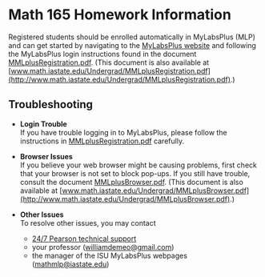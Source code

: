 Math 165 Homework Information
=============================

Registered students should be enrolled automatically in MyLabsPlus (MLP)
and can get started by navigating to the [MyLabsPlus website][] and
following the MyLabsPlus login instructions found in the document
[MMLplusRegistration.pdf](MMLplusRegistration.pdf).
(This document is also available at [www.math.iastate.edu/Undergrad/MMLplusRegistration.pdf](http://www.math.iastate.edu/Undergrad/MMLplusRegistration.pdf).)

## Troubleshooting

+ **Login Trouble**  
  If you have trouble logging in to MyLabsPlus, please follow the
  instructions in [MMLplusRegistration.pdf](MMLplusRegistration.pdf) carefully.

  <!-- If you still have trouble signing up for MLP, -->
  <!-- a representative from Pearson (the publisher of MyLabsPlus) will be -->
  <!-- available on campus from Tuesday August 26 to Thursday August 28 at various -->
  <!-- locations.  Here is the schedule:   -->
  <!--   + Tuesday Aug 26, Carver 385, 9am--4pm   -->
  <!--   + Wednesday Aug 27, Bessey 119, 9am--4pm   -->
  <!--   + Thursday Aug 28, Gilman 1761, 9am--3:30pm   -->

+ **Browser Issues**  
  If you believe your web browser might be causing problems, first check that
  your browser is not set to block pop-ups. If you still have trouble,
  consult the document [MMLplusBrowser.pdf](MMLplusBrowser.pdf).
  (This document is also available at [www.math.iastate.edu/Undergrad/MMLplusBrowser.pdf](http://www.math.iastate.edu/Undergrad/MMLplusBrowser.pdf).)

+ **Other Issues**  
  To resolve other issues, you may contact  
    + [24/7 Pearson technical support](http://247pearsoned.custhelp.com/)  
	+ your professor ([williamdemeo@gmail.com](mailto:williamdemeo@gmail.com))
	+ the manager of the ISU MyLabsPlus webpages ([mathmlp@iastate.edu](mailto:mathmlp@iastate.edu))


[MyLabsPlus]: http://www.iastate.mylabsplus.com
[MyLabsPlus website]: http://www.iastate.mylabsplus.com


